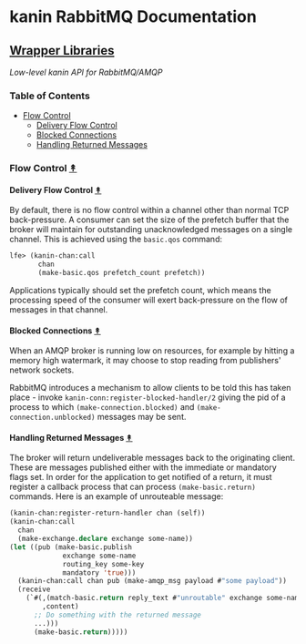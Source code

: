 # kanin RabbitMQ Documentation

## [Wrapper Libraries](index.md)

*Low-level kanin API for RabbitMQ/AMQP*


### Table of Contents

* [Flow Control](#flow-control-)
  * [Delivery Flow Control](#delivery-flow-control-)
  * [Blocked Connections](#blocked-connections-)
  * [Handling Returned Messages](#handling-returned-messages-)


### Flow Control [&#x219F;](#table-of-contents)

#### Delivery Flow Control [&#x219F;](#table-of-contents)

By default, there is no flow control within a channel other than normal TCP
back-pressure. A consumer can set the size of the prefetch buffer that the
broker will maintain for outstanding unacknowledged messages on a single
channel. This is achieved using the `basic.qos` command:

```cl
lfe> (kanin-chan:call
       chan
       (make-basic.qos prefetch_count prefetch))
```

Applications typically should set the prefetch count, which means the
processing speed of the consumer will exert back-pressure on the flow of
messages in that channel.


#### Blocked Connections [&#x219F;](#table-of-contents)

When an AMQP broker is running low on resources, for example by hitting a
memory high watermark, it may choose to stop reading from publishers' network
sockets.

RabbitMQ introduces a mechanism to allow clients to be told this has taken
place - invoke `kanin-conn:register-blocked-handler/2` giving the pid of a
process to which `(make-connection.blocked)` and `(make-connection.unblocked)`
messages may be sent.


#### Handling Returned Messages [&#x219F;](#table-of-contents)

The broker will return undeliverable messages back to the originating client.
These are messages published either with the immediate or mandatory flags set.
In order for the application to get notified of a return, it must register a
callback process that can process `(make-basic.return)` commands. Here is an
example of unrouteable message:

```cl
(kanin-chan:register-return-handler chan (self))
(kanin-chan:call
  chan
  (make-exchange.declare exchange some-name))
(let ((pub (make-basic.publish
             exchange some-name
             routing_key some-key
             mandatory 'true)))
  (kanin-chan:call chan pub (make-amqp_msg payload #"some payload"))
  (receive
    (`#(,(match-basic.return reply_text #"unroutable" exchange some-name)
        ,content)
      ;; Do something with the returned message
      ...)))
      (make-basic.return)))))
```
